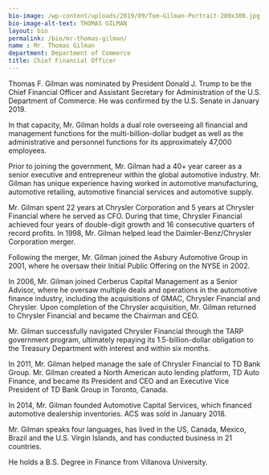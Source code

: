 ```yaml
---
bio-image: /wp-content/uploads/2019/09/Tom-Gilman-Portrait-200x300.jpg
bio-image-alt-text: THOMAS GILMAN
layout: bio
permalink: /bio/mr-thomas-gilman/
name : Mr. Thomas Gilman
department: Department of Commerce
title: Chief Financial Officer
---
```


Thomas F. Gilman was nominated by President Donald J. Trump to be the Chief Financial Officer and Assistant Secretary for Administration of the U.S. Department of Commerce. He was confirmed by the U.S. Senate in January 2019.

In that capacity, Mr. Gilman holds a dual role overseeing all financial and management functions for the multi-billion-dollar budget as well as the administrative and personnel functions for its approximately 47,000 employees.

Prior to joining the government, Mr. Gilman had a 40+ year career as a senior executive and entrepreneur within the global automotive industry. Mr. Gilman has unique experience having worked in automotive manufacturing, automotive retailing, automotive financial services and automotive supply.

Mr. Gilman spent 22 years at Chrysler Corporation and 5 years at Chrysler Financial where he served as CFO. During that time, Chrysler Financial achieved four years of double-digit growth and 16 consecutive quarters of record profits. In 1998, Mr. Gilman helped lead the Daimler-Benz/Chrysler Corporation merger.

Following the merger, Mr. Gilman joined the Asbury Automotive Group in 2001, where he oversaw their Initial Public Offering on the NYSE in 2002.

In 2006, Mr. Gilman joined Cerberus Capital Management as a Senior Advisor, where he oversaw multiple deals and operations in the automotive finance industry, including the acquisitions of GMAC, Chrysler Financial and Chrysler. Upon completion of the Chrysler acquisition, Mr. Gilman returned to Chrysler Financial and became the Chairman and CEO.

Mr. Gilman successfully navigated Chrysler Financial through the TARP government program, ultimately repaying its 1.5-billion-dollar obligation to the Treasury Department with interest and within six months.

In 2011, Mr. Gilman helped manage the sale of Chrysler Financial to TD Bank Group. Mr. Gilman created a North American auto lending platform, TD Auto Finance, and became its President and CEO and an Executive Vice President of TD Bank Group in Toronto, Canada.

In 2014, Mr. Gilman founded Automotive Capital Services, which financed automotive dealership inventories. ACS was sold in January 2018.

Mr. Gilman speaks four languages, has lived in the US, Canada, Mexico, Brazil and the U.S. Virgin Islands, and has conducted business in 21 countries.

He holds a B.S. Degree in Finance from Villanova University.
